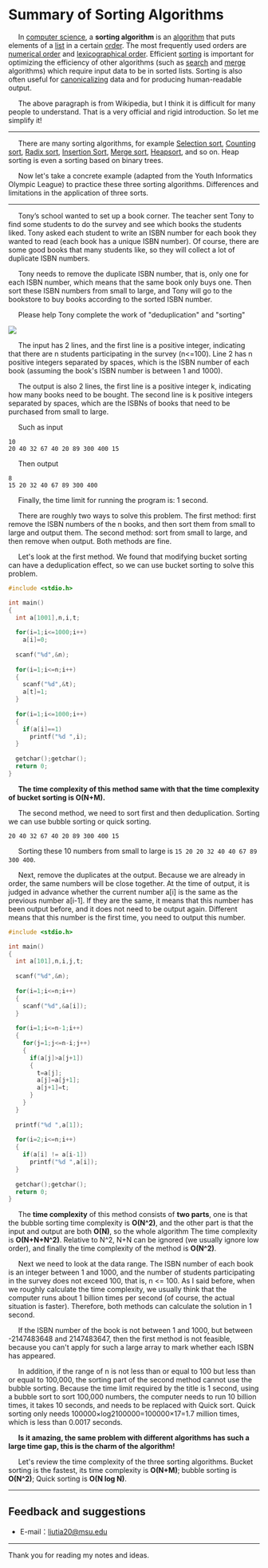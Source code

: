 # Summary of Sorting Algorithms

&#160;&#160;&#160;&#160;&#160;In [computer science](https://en.wikipedia.org/wiki/Computer_science), a **sorting algorithm** is an [algorithm](https://en.wikipedia.org/wiki/Algorithm) that puts elements of a [list](https://en.wikipedia.org/wiki/List_(abstract_data_type)) in a certain [order](https://en.wikipedia.org/wiki/Total_order). The most frequently used orders are [numerical order](https://en.wikipedia.org/wiki/Sequence#Analysis) and [lexicographical order](https://en.wikipedia.org/wiki/Lexicographical_order). Efficient [sorting](https://en.wikipedia.org/wiki/Sorting) is important for optimizing the efficiency of other algorithms (such as [search](https://en.wikipedia.org/wiki/Search_algorithm) and [merge](https://en.wikipedia.org/wiki/Merge_algorithm) algorithms) which require input data to be in sorted lists. Sorting is also often useful for [canonicalizing](https://en.wikipedia.org/wiki/Canonicalization) data and for producing human-readable output.

&#160;&#160;&#160;&#160;&#160;The above paragraph is from Wikipedia, but I think it is difficult for many people to understand. That is a very official and rigid introduction. So let me simplify it!

----------

&#160;&#160;&#160;&#160;&#160;There are many sorting algorithms, for example [Selection sort](https://en.wikipedia.org/wiki/Selection_sort), [Counting sort](https://en.wikipedia.org/wiki/Counting_sort), [Radix sort](https://en.wikipedia.org/wiki/Radix_sort), [Insertion Sort](https://en.wikipedia.org/wiki/Insertion_sort), [Merge sort](https://en.wikipedia.org/wiki/Merge_sort), [Heapsort](https://en.wikipedia.org/wiki/Heapsort), and so on. Heap sorting is even a sorting based on binary trees.

&#160;&#160;&#160;&#160;&#160;Now let's take a concrete example (adapted from the Youth Informatics Olympic League) to practice these three sorting algorithms. Differences and limitations in the application of three sorts.

----------

&#160;&#160;&#160;&#160;&#160;Tony’s school wanted to set up a book corner. The teacher sent Tony to find some students to do the survey and see which books the students liked. Tony asked each student to write an ISBN number for each book they wanted to read (each book has a unique ISBN number). Of course, there are some good books that many students like, so they will collect a lot of duplicate ISBN numbers.

&#160;&#160;&#160;&#160;&#160;Tony needs to remove the duplicate ISBN number, that is, only one for each ISBN number, which means that the same book only buys one. Then sort these ISBN numbers from small to large, and Tony will go to the bookstore to buy books according to the sorted ISBN number.

&#160;&#160;&#160;&#160;&#160;Please help Tony complete the work of "deduplication" and "sorting"

![](https://raw.githubusercontent.com/liutiantian233/Magical-Algorithms/master/Sort/Summary%20of%20Sorting%20Algorithms/Summary%20of%20Sorting%20Algorithms.png)

&#160;&#160;&#160;&#160;&#160;The input has 2 lines, and the first line is a positive integer, indicating that there are n students participating in the survey (n<=100). Line 2 has n positive integers separated by spaces, which is the ISBN number of each book (assuming the book's ISBN number is between 1 and 1000).

&#160;&#160;&#160;&#160;&#160;The output is also 2 lines, the first line is a positive integer k, indicating how many books need to be bought. The second line is k positive integers separated by spaces, which are the ISBNs of books that need to be purchased from small to large.

&#160;&#160;&#160;&#160;&#160;Such as input

```
10
20 40 32 67 40 20 89 300 400 15
```

&#160;&#160;&#160;&#160;&#160;Then output

```
8
15 20 32 40 67 89 300 400
```

&#160;&#160;&#160;&#160;&#160;Finally, the time limit for running the program is: 1 second.

&#160;&#160;&#160;&#160;&#160;There are roughly two ways to solve this problem. The first method: first remove the ISBN numbers of the n books, and then sort them from small to large and output them. The second method: sort from small to large, and then remove when output. Both methods are fine.

&#160;&#160;&#160;&#160;&#160;Let's look at the first method. We found that modifying bucket sorting can have a deduplication effect, so we can use bucket sorting to solve this problem.

```c
#include <stdio.h>

int main()
{
  int a[1001],n,i,t;
  
  for(i=1;i<=1000;i++)
    a[i]=0;
  
  scanf("%d",&n);
  
  for(i=1;i<=n;i++)
  {
    scanf("%d",&t);
    a[t]=1;
  }
  
  for(i=1;i<=1000;i++)
  {
    if(a[i]==1)
      printf("%d ",i);
  }
  
  getchar();getchar();
  return 0;
}
```

&#160;&#160;&#160;&#160;&#160;**The time complexity of this method same with that the time complexity of bucket sorting is O(N+M).**

&#160;&#160;&#160;&#160;&#160;The second method, we need to sort first and then deduplication. Sorting we can use bubble sorting or quick sorting.

```
20 40 32 67 40 20 89 300 400 15
```

&#160;&#160;&#160;&#160;&#160;Sorting these 10 numbers from small to large is `15 20 20 32 40 40 67 89 300 400`.

&#160;&#160;&#160;&#160;&#160;Next, remove the duplicates at the output. Because we are already in order, the same numbers will be close together. At the time of output, it is judged in advance whether the current number a[i] is the same as the previous number a[i-1]. If they are the same, it means that this number has been output before, and it does not need to be output again. Different means that this number is the first time, you need to output this number.

```c
#include <stdio.h>

int main()
{
  int a[101],n,i,j,t;
  
  scanf("%d",&n);
  
  for(i=1;i<=n;i++)
  {
    scanf("%d",&a[i]);
  }
  
  for(i=1;i<=n-1;i++)
  {
    for(j=1;j<=n-i;j++)
    {
      if(a[j]>a[j+1])
      {
        t=a[j];
        a[j]=a[j+1];
        a[j+1]=t;
      }
    }
  }
  
  printf("%d ",a[1]);
  
  for(i=2;i<=n;i++)
  {
    if(a[i] != a[i-1])
      printf("%d ",a[i]);
  }
  
  getchar();getchar();
  return 0;
}
```

&#160;&#160;&#160;&#160;&#160;The **time complexity** of this method consists of **two parts**, one is that the bubble sorting time complexity is **O(N^2)**, and the other part is that the input and output are both **O(N)**, so the whole algorithm The time complexity is **O(N+N+N^2)**. Relative to N^2, N+N can be ignored (we usually ignore low order), and finally the time complexity of the method is **O(N^2)**.

&#160;&#160;&#160;&#160;&#160;Next we need to look at the data range. The ISBN number of each book is an integer between 1 and 1000, and the number of students participating in the survey does not exceed 100, that is, n <= 100. As I said before, when we roughly calculate the time complexity, we usually think that the computer runs about 1 billion times per second (of course, the actual situation is faster). Therefore, both methods can calculate the solution in 1 second.

&#160;&#160;&#160;&#160;&#160;If the ISBN number of the book is not between 1 and 1000, but between -2147483648 and 2147483647, then the first method is not feasible, because you can't apply for such a large array to mark whether each ISBN has appeared.

&#160;&#160;&#160;&#160;&#160;In addition, if the range of n is not less than or equal to 100 but less than or equal to 100,000, the sorting part of the second method cannot use the bubble sorting. Because the time limit required by the title is 1 second, using a bubble sort to sort 100,000 numbers, the computer needs to run 10 billion times, it takes 10 seconds, and needs to be replaced with Quick sort. Quick sorting only needs 100000×log2100000=100000×17=1.7 million times, which is less than 0.0017 seconds.

&#160;&#160;&#160;&#160;&#160;**Is it amazing, the same problem with different algorithms has such a large time gap, this is the charm of the algorithm!**

&#160;&#160;&#160;&#160;&#160;Let's review the time complexity of the three sorting algorithms. Bucket sorting is the fastest, its time complexity is **O(N+M)**; bubble sorting is **O(N^2)**; Quick sorting is **O(N log N)**.

---------

## Feedback and suggestions

- E-mail：<liutia20@msu.edu>

---------

Thank you for reading my notes and ideas.
